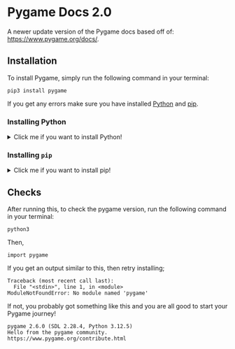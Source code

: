 # Pygame Docs 2.0
A newer update version of the Pygame docs based off of: https://www.pygame.org/docs/.

## Installation
To install Pygame, simply run the following command in your terminal:
```
pip3 install pygame
```
If you get any errors make sure you have installed [Python](https://www.python.org/downloads/) and [pip](https://github.com/pypa/pip).

### Installing Python

<details>
<summary>Click me if you want to install Python!</summary>
<br>
#### For Windows

1. **Download Python:**
   - Visit the [official Python website](https://www.python.org/downloads/).
   - Click on the latest version for Windows. The site will usually suggest the best version for your system.

2. **Run the Installer:**
   - Open the downloaded `.exe` file.
   - **Important:** Check the box that says “Add Python to PATH” before clicking “Install Now.” This makes it easier to run Python from the command line.
   - Choose “Install Now” or customize the installation as needed by selecting “Customize Installation.”

3. **Verify Installation:**
   - Open Command Prompt and type:
     ```sh
     python3 --version
     ```
   - You should see the installed Python version.

#### For macOS

1. **Download Python:**
   - Go to the [official Python website](https://www.python.org/downloads/) and download the macOS installer for the latest version of Python.

2. **Run the Installer:**
   - Open the downloaded `.pkg` file and follow the instructions to install Python.

3. **Verify Installation:**
   - Open Terminal and type:
     ```sh
     python3 --version
     ```
   - You should see the installed Python version.

4. **Note:** macOS comes with Python 2.x installed by default. The `python3` command is used to access Python 3.x.

#### For Linux

1. **Use a Package Manager:**
   - Most Linux distributions come with Python pre-installed. If you need a newer version or want to ensure Python is installed, you can use the package manager for your distribution.
   
   - **Ubuntu/Debian:**
     ```sh
     sudo apt update
     sudo apt install python3
     ```

   - **Fedora:**
     ```sh
     sudo dnf install python3
     ```

   - **Arch Linux:**
     ```sh
     sudo pacman -S python
     ```

2. **Verify Installation:**
   - Open Terminal and type:
     ```sh
     python3 --version
     ```
   - You should see the installed Python version.

</details>

### Installing `pip`

<details>
<summary>
Click me if you want to install pip!
</summary>
<br>


`pip` is the package installer for Python. Here’s how to install it on different operating systems.

#### For Windows

1. **Ensure Python is Installed:**
   - Check if Python is installed by running `python --version` in Command Prompt. If it’s not installed, download and install Python from the [official Python website](https://www.python.org/downloads/).

2. **Download `get-pip.py`:**
   - Visit the `get-pip.py` script page: [get-pip.py](https://bootstrap.pypa.io/get-pip.py).
   - Right-click and choose "Save As" to download the file.

3. **Install `pip`:**
   - Open Command Prompt and navigate to the directory where you downloaded `get-pip.py`.
   - Run the following command:
     ```sh
     python get-pip.py
     ```
   - This will install `pip` for your Python installation.

4. **Verify Installation:**
   - After installation, verify by running:
     ```sh
     pip --version
     ```

#### For macOS and Linux

1. **Ensure Python is Installed:**
   - Check if Python is installed by running `python3 --version` or `python --version` in Terminal. If it’s not installed, you can install it using a package manager like Homebrew on macOS or `apt` on Ubuntu.

2. **Install `pip` (if it’s not already installed):**
   - For Python 3.4 and later, `pip` should come pre-installed. You can verify it by running:
     ```sh
     pip3 --version
     ```
   - If `pip` is not installed, you can use the `ensurepip` module:
     ```sh
     python3 -m ensurepip --upgrade
     ```

   - Alternatively, you can use the `get-pip.py` script as mentioned above:
     ```sh
     curl https://bootstrap.pypa.io/get-pip.py -o get-pip.py
     python3 get-pip.py
     ```

3. **Verify Installation:**
   - Confirm the installation by running:
     ```sh
     pip3 --version
     ```
</details>




## Checks
After running this, to check the pygame version, run the following command in your terminal:
```
python3
```
Then,
```
import pygame
```
If you get an output similar to this, then retry installing;
```
Traceback (most recent call last):
  File "<stdin>", line 1, in <module>
ModuleNotFoundError: No module named 'pygame'
```
If not, you probably got something like this and you are all good to start your Pygame journey!
```
pygame 2.6.0 (SDL 2.28.4, Python 3.12.5)
Hello from the pygame community. https://www.pygame.org/contribute.html
```